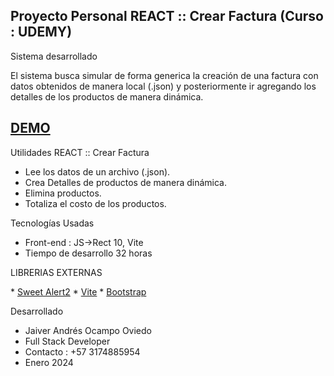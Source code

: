 ## Proyecto Personal REACT :: Crear Factura (Curso : UDEMY)


Sistema desarrollado  

El sistema busca simular de forma generica la creación de una factura con datos obtenidos de manera local (.json) y posteriormente ir agregando los detalles de los productos de manera dinámica.

## <a href="https://www.youtube.com/watch?v=DZrnReaQ6oI" target="_blank">DEMO</a>


Utilidades REACT :: Crear Factura

* Lee los datos de un archivo (.json).
* Crea Detalles de productos de manera dinámica.
* Elimina productos.
* Totaliza el costo de los productos.

Tecnologías Usadas
* Front-end  : JS->Rect 10, Vite
* Tiempo de desarrollo 32 horas


LIBRERIAS EXTERNAS
<p align="left">
* <a href="https://sweetalert2.github.io/">Sweet Alert2</a>
* <a href="https://vitejs.dev/guide/">Vite</a>
* <a href="https://getbootstrap.com/docs/5.3/getting-started/download/">Bootstrap</a>
</p>


Desarrollado
* Jaiver Andrés Ocampo Oviedo
* Full Stack Developer
* Contacto : +57 3174885954
* Enero 2024 